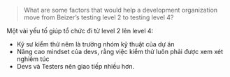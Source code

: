 >What are some factors that would help a development organization move from Beizer’s testing level 2 to testing level 4?

Một vài yếu tố giúp tổ chức đi từ level 2 lên level 4:
+ Kỹ sư kiểm thử nêm là trưởng nhóm kỹ thuật của dự án 
+ Nâng cao mindset của devs, rằng việc kiểm thử luôn phải được xem xét nghiêm túc
+ Devs và Testers nên giao tiếp nhiều hơn.